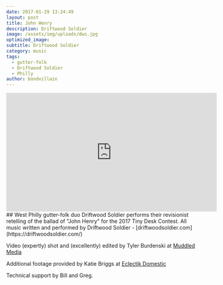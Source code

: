 ```yaml
---
date: 2017-01-29 13:24:49
layout: post
title: John Henry
description: Driftwood Soldier
image: /assets/img/uploads/dws.jpg
optimized_image:
subtitle: Driftwood Soldier
category: music
tags:
  - gutter-folk
  - Driftwood Soldier
  - Philly
author: bondvillain
---
```

<iframe width="560" height="315" src="https://www.youtube.com/embed/BwEjwmXHdoo" frameborder="0" allow="accelerometer; autoplay; clipboard-write; encrypted-media; gyroscope; picture-in-picture" allowfullscreen></iframe>
## West Philly gutter-folk duo Driftwood Soldier performs their revisionist retelling of the ballad of "John Henry" for the 2017 Tiny Desk Contest.
All music written and performed by Driftwood Soldier
- [driftwoodsoldier.com](https://driftwoodsoldier.com/)

Video (expertly) shot and (excellently) edited by Tyler Burdenski at [Muddled Media](http://muddledmedia.com/)

Additional footage provided by Katie Briggs at [Eclectik Domestic](http://eclectikdomestic.com/)

Technical support by Bill and Greg.
